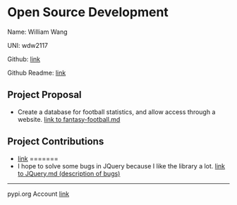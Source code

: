 # Open Source Development

Name: William Wang

UNI: wdw2117

Github: [link](https://github.com/cocobird1)

Github Readme: [link](https://github.com/cocobird1/cocobird1/blob/main/README.md)

## Project Proposal

- Create a database for football statistics, and allow access through a website. [link to fantasy-football.md](../projects/python/fantasy-football.md)

## Project Contributions

- [link](https://github.com/firstcontributions/first-contributions/pull/65477)
=======
- I hope to solve some bugs in JQuery because I like the library a lot. [link to JQuery.md (description of bugs)](../projects/javascript/JQuery.md)

---

pypi.org Account [link](https://pypi.org/user/cocobird1/)
